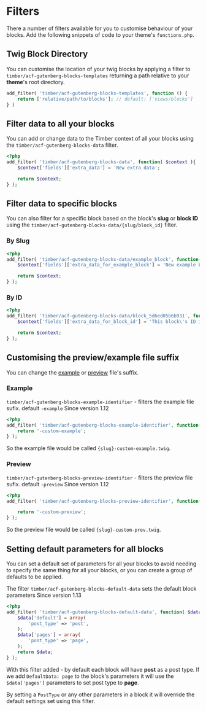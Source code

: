 # Filters

There a number of filters available for you to customise behaviour of your blocks. Add the following snippets of code to your theme's `functions.php`. 
## Twig Block Directory
You can customise the location of your twig blocks by applying a filter to `timber/acf-gutenberg-blocks-templates` returning a path relative to your **theme**'s root directory.
```php
add_filter( 'timber/acf-gutenberg-blocks-templates', function () {
    return ['relative/path/to/blocks']; // default: ['views/blocks']
} )
```

## Filter data to all your blocks
You can add or change data to the Timber context of all your blocks using the 
`timber/acf-gutenberg-blocks-data` filter.
```php
<?php
add_filter( 'timber/acf-gutenberg-blocks-data', function( $context ){
	$context['fields']['extra_data'] = 'New extra data';

	return $context;
} );
```
## Filter data to specific blocks
You can also filter for a specific block based on the block's **slug** or **block ID** using the `timber/acf-gutenberg-blocks-data/{slug/block_id}` filter.
### By Slug
```php
<?php
add_filter( 'timber/acf-gutenberg-blocks-data/example_block', function( $context ){
	$context['fields']['extra_data_for_example_block'] = 'New example block data';

	return $context;
} );
```
### By ID
```php
<?php
add_filter( 'timber/acf-gutenberg-blocks-data/block_5d6ed05b6b931', function( $context ){
	$context['fields']['extra_data_for_block_id'] = 'This block\'s ID is block_5d6ed05b6b931';

	return $context;
} );
```

## Customising the preview/example file suffix
You can change the [example](using-example.md) or [preview](previews.md) file's suffix. 

### Example
`timber/acf-gutenberg-blocks-example-identifier` - filters the example file sufix. default `-example`
Since version 1.12

```php
<?php
add_filter( 'timber/acf-gutenberg-blocks-example-identifier', function( $sufix ){
	return '-custom-example';
} );
```
So the example file would be called `{slug}-custom-example.twig`.

### Preview
`timber/acf-gutenberg-blocks-preview-identifier` - filters the preview file sufix. default `-preview`
Since version 1.12

```php
<?php
add_filter( 'timber/acf-gutenberg-blocks-preview-identifier', function( $sufix ){

	return '-custom-preview';
} );
```

So the preview file would be called `{slug}-custom-prev.twig`.

## Setting default parameters for all blocks

You can set a default set of parameters for all your blocks to avoid needing to specify the same thing for all your blocks, or you can create a group of defaults to be applied.

The filter `timber/acf-gutenberg-blocks-default-data` sets the default block parameters
Since version 1.13

```php
<?php
add_filter( 'timber/acf-gutenberg-blocks-default-data', function( $data ){
    $data['default'] = array(
        'post_type' => 'post',
    );
    $data['pages'] = array(
        'post_type' => 'page',
    );
	return $data;
} );
```

With this filter added - by default each block will have **post** as a post type.
If we add `DefaultData: page` to the block's parameters it will use the `$data['pages']` parameters to set post type to **page**.

By setting a `PostType` or any other parameters in a block it will override the default settings set using this filter.

